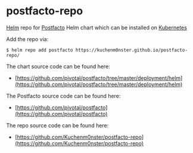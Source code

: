 # postfacto-repo
[Helm](https://helm.sh) repo for [Postfacto](https://pivotal.github.io/postfacto/docs) Helm chart which can be installed on [Kubernetes](https://kubernetes.io)

Add the repo via:
```console
$ helm repo add postfacto https://kuchenm0nster.github.io/postfacto-repo/
```

The chart source code can be found here:
* [https://github.com/pivotal/postfacto/tree/master/deployment/helm](https://github.com/pivotal/postfacto/tree/master/deployment/helm)

The Postfacto source code can be found here:
* [https://github.com/pivotal/postfacto](https://github.com/pivotal/postfacto)

The repo source code can be found here:
* [https://github.com/Kuchenm0nster/postfacto-repo](https://github.com/Kuchenm0nster/postfacto-repo)
